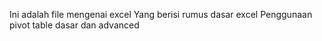 Ini adalah file mengenai excel
Yang berisi rumus dasar excel
Penggunaan pivot table dasar dan advanced
